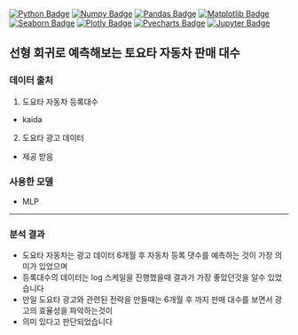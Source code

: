 [![Python Badge](http://img.shields.io/badge/-Python%20-blue?style=flat-square&fontColor&logoColor=yellow&logo=python&link=https://www.python.org/)](https://www.python.org/) [![Numpy Badge](http://img.shields.io/badge/-Numpy%20-013243?style=flat-square&&logoColor=white&logo=numpy&link=https://numpy.org/)](https://numpy.org/) [![Pandas Badge](http://img.shields.io/badge/-Pandas%20-150458?style=flat-square&logoColor=white&logo=pandas&link=https://pandas.pydata.org/)](https://pandas.pydata.org/) [![Matplotlib Badge](http://img.shields.io/badge/-Matplotlib%20-2350A9?style=flat-square&logoColor=white&logo=matplotlib&link=https://matplotlib.org/)](https://matplotlib.org/) [![Seaborn Badge](http://img.shields.io/badge/-Seaborn%20-212E50?style=flat-square&logoColor=white&logo=seaborn&link=https://seaborn.pydata.org/)](https://seaborn.pydata.org/) [![Plotly Badge](http://img.shields.io/badge/-Plotly%20-3F4F75?style=flat-square&logoColor=white&logo=plotly&link=https://plotly.com/)](https://plotly.com/) [![Pyecharts Badge](http://img.shields.io/badge/-Pyecharts%20-34E0A1?style=flat-square&logoColor=black&logo=pyecharts&link=https://pyecharts.org/)](https://pyecharts.org/) [![Jupyter Badge](http://img.shields.io/badge/-Jupyter%20-orange?style=flat-square&&logoColor=white&logo=jupyter&link=https://jupyter.org/)](https://jupyter.org/)


## 선형 회귀로 예측해보는 토요타 자동차 판매 대수

### 데이터 출처
1. 도요타 자동차 등록대수 
- kaida

2. 도요타 광고 데이터
- 제공 받음 

### 사용한 모델
- MLP 
---
### 분석 결과
- 도요타 자동차는 광고 데이터 6개월 후 자동차 등록 댓수를 예측하는 것이 가장 의미가 있었으며
- 등록대수의 데이터는 log 스케일을 진행했을때 결과가 가장 좋았던것을 알수 있었습니다
- 만일 도요타 광고와 관련된 전략을 만들때는 6개월 후 까지 판매 대수를 보면서 광고의 효율성을 파악하는것이 
- 의미 있다고 판단되었습니다
